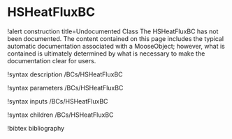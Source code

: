 <!-- MOOSE Documentation Stub: Remove this when content is added. -->

# HSHeatFluxBC

!alert construction title=Undocumented Class
The HSHeatFluxBC has not been documented. The content contained on this page includes the
typical automatic documentation associated with a MooseObject; however, what is contained is
ultimately determined by what is necessary to make the documentation clear for users.

!syntax description /BCs/HSHeatFluxBC

!syntax parameters /BCs/HSHeatFluxBC

!syntax inputs /BCs/HSHeatFluxBC

!syntax children /BCs/HSHeatFluxBC

!bibtex bibliography
